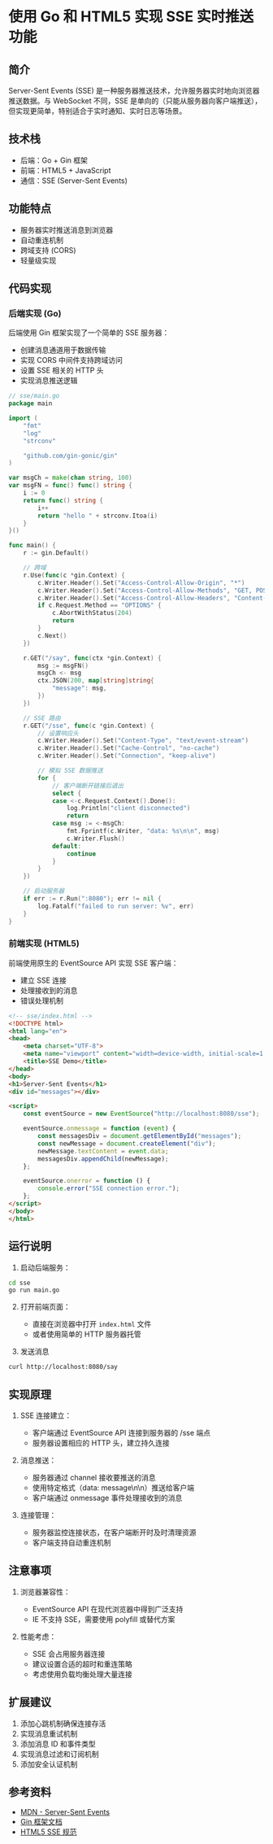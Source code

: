 # 使用 Go 和 HTML5 实现 SSE 实时推送功能

## 简介

Server-Sent Events (SSE) 是一种服务器推送技术，允许服务器实时地向浏览器推送数据。与 WebSocket 不同，SSE 是单向的（只能从服务器向客户端推送），但实现更简单，特别适合于实时通知、实时日志等场景。

## 技术栈

- 后端：Go + Gin 框架
- 前端：HTML5 + JavaScript
- 通信：SSE (Server-Sent Events)

## 功能特点

- 服务器实时推送消息到浏览器
- 自动重连机制
- 跨域支持 (CORS)
- 轻量级实现

## 代码实现

### 后端实现 (Go)

后端使用 Gin 框架实现了一个简单的 SSE 服务器：

- 创建消息通道用于数据传输
- 实现 CORS 中间件支持跨域访问
- 设置 SSE 相关的 HTTP 头
- 实现消息推送逻辑

```go
// sse/main.go
package main

import (
	"fmt"
	"log"
	"strconv"

	"github.com/gin-gonic/gin"
)

var msgCh = make(chan string, 100)
var msgFN = func() func() string {
	i := 0
	return func() string {
		i++
		return "hello " + strconv.Itoa(i)
	}
}()

func main() {
	r := gin.Default()

	// 跨域
	r.Use(func(c *gin.Context) {
		c.Writer.Header().Set("Access-Control-Allow-Origin", "*")
		c.Writer.Header().Set("Access-Control-Allow-Methods", "GET, POST, OPTIONS")
		c.Writer.Header().Set("Access-Control-Allow-Headers", "Content-Type, Authorization")
		if c.Request.Method == "OPTIONS" {
			c.AbortWithStatus(204)
			return
		}
		c.Next()
	})

	r.GET("/say", func(ctx *gin.Context) {
		msg := msgFN()
		msgCh <- msg
		ctx.JSON(200, map[string]string{
			"message": msg,
		})
	})

	// SSE 路由
	r.GET("/sse", func(c *gin.Context) {
		// 设置响应头
		c.Writer.Header().Set("Content-Type", "text/event-stream")
		c.Writer.Header().Set("Cache-Control", "no-cache")
		c.Writer.Header().Set("Connection", "keep-alive")

		// 模拟 SSE 数据推送
		for {
			// 客户端断开链接后退出
			select {
			case <-c.Request.Context().Done():
				log.Println("client disconnected")
				return
			case msg := <-msgCh:
				fmt.Fprintf(c.Writer, "data: %s\n\n", msg)
				c.Writer.Flush()
			default:
				continue
			}
		}
	})

	// 启动服务器
	if err := r.Run(":8080"); err != nil {
		log.Fatalf("failed to run server: %v", err)
	}
}

```

### 前端实现 (HTML5)

前端使用原生的 EventSource API 实现 SSE 客户端：

- 建立 SSE 连接
- 处理接收到的消息
- 错误处理机制

```html
<!-- sse/index.html -->
<!DOCTYPE html>
<html lang="en">
<head>
    <meta charset="UTF-8">
    <meta name="viewport" content="width=device-width, initial-scale=1.0">
    <title>SSE Demo</title>
</head>
<body>
<h1>Server-Sent Events</h1>
<div id="messages"></div>

<script>
    const eventSource = new EventSource("http://localhost:8080/sse");

    eventSource.onmessage = function (event) {
        const messagesDiv = document.getElementById("messages");
        const newMessage = document.createElement("div");
        newMessage.textContent = event.data;
        messagesDiv.appendChild(newMessage);
    };

    eventSource.onerror = function () {
        console.error("SSE connection error.");
    };
</script>
</body>
</html>

```

## 运行说明

1. 启动后端服务：

```bash
cd sse
go run main.go
```

2. 打开前端页面：
   - 直接在浏览器中打开 `index.html` 文件
   - 或者使用简单的 HTTP 服务器托管

3. 发送消息

```bash
curl http://localhost:8080/say
```

## 实现原理

1. SSE 连接建立：
   - 客户端通过 EventSource API 连接到服务器的 /sse 端点
   - 服务器设置相应的 HTTP 头，建立持久连接

2. 消息推送：
   - 服务器通过 channel 接收要推送的消息
   - 使用特定格式（data: message\n\n）推送给客户端
   - 客户端通过 onmessage 事件处理接收到的消息

3. 连接管理：
   - 服务器监控连接状态，在客户端断开时及时清理资源
   - 客户端支持自动重连机制

## 注意事项

1. 浏览器兼容性：
   - EventSource API 在现代浏览器中得到广泛支持
   - IE 不支持 SSE，需要使用 polyfill 或替代方案

2. 性能考虑：
   - SSE 会占用服务器连接
   - 建议设置合适的超时和重连策略
   - 考虑使用负载均衡处理大量连接

## 扩展建议

1. 添加心跳机制确保连接存活
2. 实现消息重试机制
3. 添加消息 ID 和事件类型
4. 实现消息过滤和订阅机制
5. 添加安全认证机制

## 参考资料

- [MDN - Server-Sent Events](https://developer.mozilla.org/en-US/docs/Web/API/Server-sent_events)
- [Gin 框架文档](https://gin-gonic.com/docs/)
- [HTML5 SSE 规范](https://html.spec.whatwg.org/multipage/server-sent-events.html)
